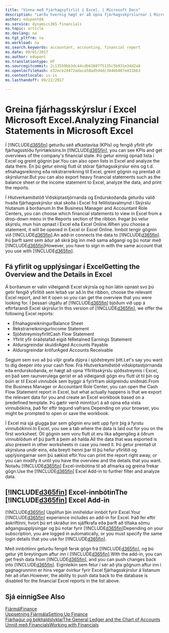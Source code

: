 ```yaml
---
title: "Vinna með fjárhagsyfirlit í Excel. | Microsoft Docs"
description: "Lærðu hvernig hægt er að opna fjárhagsskýrslurnar í Microsoft Excel frá Dynamics 365 for Financials til að fá betri greiningar."
author: edupont04
ms.service: dynamics365-financials
ms.topic: article
ms.devlang: na
ms.tgt_pltfrm: na
ms.workload: na
ms.search.keywords: accountant, accounting, financial report
ms.date: 09/01/2017
ms.author: edupont
ms.translationtype: HT
ms.sourcegitcommit: 2c13559bb3dc44cdb61697f5135c5b931e34d2a8
ms.openlocfilehash: e32ece2d472adaca58ad5d4dc3446b407e431b63
ms.contentlocale: is-is
ms.lasthandoff: 09/22/2017

---
```

# <a name="analyzing-financial-statements-in-microsoft-excel"></a><span data-ttu-id="7c860-103">Greina fjárhagsskýrslur í Excel Microsoft Excel.</span><span class="sxs-lookup"><span data-stu-id="7c860-103">Analyzing Financial Statements in Microsoft Excel</span></span>
<span data-ttu-id="7c860-104">Í [!INCLUDE[d365fin](includes/d365fin_md.md)] geturðu séð afkastavísa (KPIs) og fengið yfirlit yfir fjárhagsstöðu fyrirtækisins.</span><span class="sxs-lookup"><span data-stu-id="7c860-104">In [!INCLUDE[d365fin](includes/d365fin_md.md)], you can see KPIs and get overviews of the company's financial state.</span></span> <span data-ttu-id="7c860-105">Þú getur einnig opnað lista í Excel og greint gögnin þar.</span><span class="sxs-lookup"><span data-stu-id="7c860-105">You can also open lists in Excel and analyze the data there.</span></span> <span data-ttu-id="7c860-106">En þú getur einnig flutt út stórar fjárhagsskýrslur eins og t.d. efnahagsreikning eða rekstrarreikning til Excel, greint gögnin og prentað út skýrslurnar.</span><span class="sxs-lookup"><span data-stu-id="7c860-106">But you can also export heavy financial statements such as the balance sheet or the income statement to Excel, analyze the data, and print the reports.</span></span>  

<span data-ttu-id="7c860-107">Í Hlutverkamiðstöð Viðskiptastjórnanda og Endurskoðanda geturðu valið hvaða fjárhagsskýrslur skal skoða í Excel frá fellilistavalmynd í Skýrslu hlutanum á borðanum.</span><span class="sxs-lookup"><span data-stu-id="7c860-107">In the Business Manager and Accountant Role Centers, you can choose which financial statements to view in Excel from a drop-down menu in the Reports section of the ribbon.</span></span> <span data-ttu-id="7c860-108">Þegar þú velur skýrslu, mun hún opnast í Excel eða Excel Online.</span><span class="sxs-lookup"><span data-stu-id="7c860-108">When you choose a statement, it will be opened in Excel or Excel Online.</span></span> <span data-ttu-id="7c860-109">Innbót tengir gögnin við [!INCLUDE[d365fin](includes/d365fin_md.md)].</span><span class="sxs-lookup"><span data-stu-id="7c860-109">An add-in connects the data to [!INCLUDE[d365fin](includes/d365fin_md.md)].</span></span> <span data-ttu-id="7c860-110">Þú þarft samt sem áður að skrá þig inn með sama aðgangi og þú notar með [!INCLUDE[d365fin](includes/d365fin_md.md)]</span><span class="sxs-lookup"><span data-stu-id="7c860-110">However, you have to sign in with the same account that you use with [!INCLUDE[d365fin](includes/d365fin_md.md)].</span></span>  

## <a name="getting-the-overview-and-the-details-in-excel"></a><span data-ttu-id="7c860-111">Fá yfirlit og upplýsingar í Excel</span><span class="sxs-lookup"><span data-stu-id="7c860-111">Getting the Overview and the Details in Excel</span></span>
<span data-ttu-id="7c860-112">Á borðanum er valin viðeigandi Excel skýrsla og hún látin opnast svo þú getir fengið yfirlitið sem leitað var að.</span><span class="sxs-lookup"><span data-stu-id="7c860-112">In the ribbon, choose the relevant Excel report, and let it open so you can get the overview that you were looking for.</span></span> <span data-ttu-id="7c860-113">Í þessari útgáfu af [!INCLUDE[d365fin](includes/d365fin_md.md)] bjóðum við upp á eftirfarandi Excel skýrslur:</span><span class="sxs-lookup"><span data-stu-id="7c860-113">In this version of [!INCLUDE[d365fin](includes/d365fin_md.md)], we offer the following Excel reports:</span></span>

- <span data-ttu-id="7c860-114">Efnahagsreikningur</span><span class="sxs-lookup"><span data-stu-id="7c860-114">Balance Sheet</span></span>  
- <span data-ttu-id="7c860-115">Rekstrarreikningur</span><span class="sxs-lookup"><span data-stu-id="7c860-115">Income Statement</span></span>  
- <span data-ttu-id="7c860-116">Sjóðstreymisyfirlit</span><span class="sxs-lookup"><span data-stu-id="7c860-116">Cash Flow Statement</span></span>  
- <span data-ttu-id="7c860-117">Yfirlit yfir óráðstafað eigið fé</span><span class="sxs-lookup"><span data-stu-id="7c860-117">Retained Earnings Statement</span></span>  
- <span data-ttu-id="7c860-118">Aldursgreindar skuldir</span><span class="sxs-lookup"><span data-stu-id="7c860-118">Aged Accounts Payable</span></span>  
- <span data-ttu-id="7c860-119">Aldursgreindar kröfur</span><span class="sxs-lookup"><span data-stu-id="7c860-119">Aged Accounts Receivable</span></span>  

<span data-ttu-id="7c860-120">Segjum sem svo að þú viljir grafa dýpra í sjóðstreymi þitt.</span><span class="sxs-lookup"><span data-stu-id="7c860-120">Let's say you want to dig deeper into your cash flow.</span></span> <span data-ttu-id="7c860-121">Frá Hlutverkamiðstöð viðskiptastjórnanda eða endurskoðanda, er hægt að opna Yfirlitsskýrslu sjóðsstreymis í Excel, en það sem raunverulega gerist er að viðeigandi gögn eru flutt út til þín og búin er til Excel vinnubók sem byggir á fyrirfram skilgreindu sniðmáti.</span><span class="sxs-lookup"><span data-stu-id="7c860-121">From the Business Manager or Accountant Role Center, you can open the Cash Flow Statement report in Excel, but what actually happens is that we export the relevant data for you and create an Excel workbook based on a predefined template.</span></span> <span data-ttu-id="7c860-122">Þú gætir verið minnt(ur) á að opna eða vista vinnubókina, það fer eftir tegund vafrans.</span><span class="sxs-lookup"><span data-stu-id="7c860-122">Depending on your browser, you might be prompted to open or save the workbook.</span></span>  

<span data-ttu-id="7c860-123">Í Excel má sjá glugga þar sem gögnin eru sett upp fyrir þig á fyrstu vinnubókinni.</span><span class="sxs-lookup"><span data-stu-id="7c860-123">In Excel, you see a tab where the data is laid out for you on the first worksheet.</span></span> <span data-ttu-id="7c860-124">Öll gögnin sem voru flutt út eru líka aðgengileg á öðrum vinnublöðum ef þú þarft á þeim að halda.</span><span class="sxs-lookup"><span data-stu-id="7c860-124">All the data that was exported is also present in other worksheets in case you need it.</span></span> <span data-ttu-id="7c860-125">Þú getur prentað út skýrsluna undir eins, eða breytt henni þar til þú hefur yfirlitið og upplýsingarnar sem þú sækist eftir.</span><span class="sxs-lookup"><span data-stu-id="7c860-125">You can print the report right away, or you can modify it until you have the overview and the details that you want.</span></span> <span data-ttu-id="7c860-126">Notaðu [!INCLUDE[d365fin](includes/d365fin_md.md)] Excel-innbótina til að afmarka og greina frekar gögn.</span><span class="sxs-lookup"><span data-stu-id="7c860-126">Use the [!INCLUDE[d365fin](includes/d365fin_md.md)] Excel Add-in to further filter and analyze data.</span></span>  

## <a name="the-included365finincludesd365finmdmd-excel-add-in"></a><span data-ttu-id="7c860-127">[!INCLUDE[d365fin](includes/d365fin_md.md)] Excel-innbótin</span><span class="sxs-lookup"><span data-stu-id="7c860-127">The [!INCLUDE[d365fin](includes/d365fin_md.md)] Excel Add-in</span></span>
<span data-ttu-id="7c860-128">[!INCLUDE[d365fin](includes/d365fin_md.md)] Upplifun þín inniheldur innbót fyrir Excel.</span><span class="sxs-lookup"><span data-stu-id="7c860-128">Your [!INCLUDE[d365fin](includes/d365fin_md.md)] experience includes an add-in for Excel.</span></span> <span data-ttu-id="7c860-129">Það fer eftir áskriftinni, hvort þú ert skráður inn sjálfkrafa eða þarft að tiltaka sömu aðgangsupplýsingar og þú notar fyrir [!INCLUDE[d365fin](includes/d365fin_md.md)]</span><span class="sxs-lookup"><span data-stu-id="7c860-129">Depending on your subscription, you are logged in automatically, or you must specify the same login details that you use for [!INCLUDE[d365fin](includes/d365fin_md.md)].</span></span>  

<span data-ttu-id="7c860-130">Með innbótinni geturðu fengið fersk gögn frá [!INCLUDE[d365fin](includes/d365fin_md.md)], og þú getur ýtt breytingum aftur inn í [!INCLUDE[d365fin](includes/d365fin_md.md)].</span><span class="sxs-lookup"><span data-stu-id="7c860-130">With the add-in, you can get fresh data from [!INCLUDE[d365fin](includes/d365fin_md.md)], and you can push changes back into [!INCLUDE[d365fin](includes/d365fin_md.md)].</span></span> <span data-ttu-id="7c860-131">Eiginleikin sem felur í sér að ýta gögnum aftur inn í gagnagrunninn er hins vegar óvirkur fyrir Excel fjárhagsskýrslur á listanum hér að ofan.</span><span class="sxs-lookup"><span data-stu-id="7c860-131">However, the ability to push data back to the database is disabled for the financial Excel reports in the list above.</span></span>  

## <a name="see-also"></a><span data-ttu-id="7c860-132">Sjá einnig</span><span class="sxs-lookup"><span data-stu-id="7c860-132">See Also</span></span>
[<span data-ttu-id="7c860-133">Fjármál</span><span class="sxs-lookup"><span data-stu-id="7c860-133">Finance</span></span>](finance.md)  
[<span data-ttu-id="7c860-134">Uppsetning Fjármála</span><span class="sxs-lookup"><span data-stu-id="7c860-134">Setting Up Finance</span></span>](finance-setup-finance.md)  
[<span data-ttu-id="7c860-135">Fjárhagur og bókhaldslyklar</span><span class="sxs-lookup"><span data-stu-id="7c860-135">The General Ledger and the Chart of Accounts</span></span>](finance-general-ledger.md)  
[<span data-ttu-id="7c860-136">Unnið með Financials</span><span class="sxs-lookup"><span data-stu-id="7c860-136">Working with Financials</span></span>](ui-work-product.md)  

